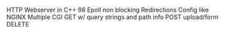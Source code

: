 HTTP Webserver in C++ 98
Epoll non blocking
Redirections
Config like NGINX
Multiple CGI
GET w/ query strings and path info
POST upload/form
DELETE
